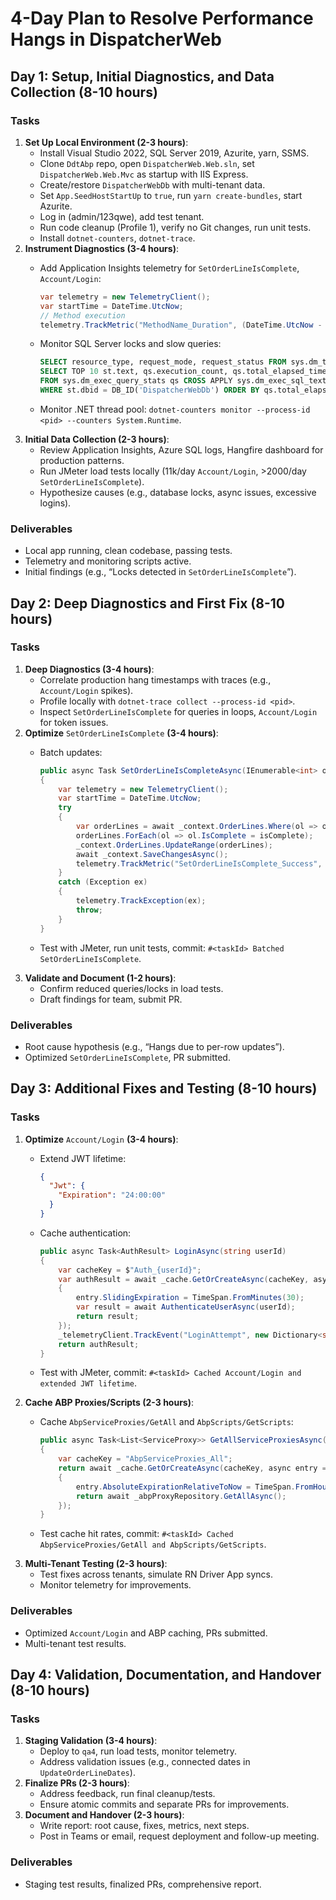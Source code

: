 # 4-Day Plan to Resolve Performance Hangs in DispatcherWeb

## Day 1: Setup, Initial Diagnostics, and Data Collection (8-10 hours)

### Tasks

1. **Set Up Local Environment (2-3 hours)**:
   - Install Visual Studio 2022, SQL Server 2019, Azurite, yarn, SSMS.
   - Clone `DdtAbp` repo, open `DispatcherWeb.Web.sln`, set `DispatcherWeb.Web.Mvc` as startup with IIS Express.
   - Create/restore `DispatcherWebDb` with multi-tenant data.
   - Set `App.SeedHostStartUp` to `true`, run `yarn create-bundles`, start Azurite.
   - Log in (admin/123qwe), add test tenant.
   - Run code cleanup (Profile 1), verify no Git changes, run unit tests.
   - Install `dotnet-counters`, `dotnet-trace`.
2. **Instrument Diagnostics (3-4 hours)**:
   - Add Application Insights telemetry for `SetOrderLineIsComplete`, `Account/Login`:

     ```csharp
     var telemetry = new TelemetryClient();
     var startTime = DateTime.UtcNow;
     // Method execution
     telemetry.TrackMetric("MethodName_Duration", (DateTime.UtcNow - startTime).TotalMilliseconds);
     ```
   - Monitor SQL Server locks and slow queries:

     ```sql
     SELECT resource_type, request_mode, request_status FROM sys.dm_tran_locks WHERE resource_database_id = DB_ID('DispatcherWebDb');
     SELECT TOP 10 st.text, qs.execution_count, qs.total_elapsed_time / 1000 AS total_ms
     FROM sys.dm_exec_query_stats qs CROSS APPLY sys.dm_exec_sql_text(qs.sql_handle) st
     WHERE st.dbid = DB_ID('DispatcherWebDb') ORDER BY qs.total_elapsed_time DESC;
     ```
   - Monitor .NET thread pool: `dotnet-counters monitor --process-id <pid> --counters System.Runtime`.
3. **Initial Data Collection (2-3 hours)**:
   - Review Application Insights, Azure SQL logs, Hangfire dashboard for production patterns.
   - Run JMeter load tests locally (11k/day `Account/Login`, &gt;2000/day `SetOrderLineIsComplete`).
   - Hypothesize causes (e.g., database locks, async issues, excessive logins).

### Deliverables

- Local app running, clean codebase, passing tests.
- Telemetry and monitoring scripts active.
- Initial findings (e.g., “Locks detected in `SetOrderLineIsComplete`”).

## Day 2: Deep Diagnostics and First Fix (8-10 hours)

### Tasks

1. **Deep Diagnostics (3-4 hours)**:
   - Correlate production hang timestamps with traces (e.g., `Account/Login` spikes).
   - Profile locally with `dotnet-trace collect --process-id <pid>`.
   - Inspect `SetOrderLineIsComplete` for queries in loops, `Account/Login` for token issues.
2. **Optimize** `SetOrderLineIsComplete` **(3-4 hours)**:
   - Batch updates:

     ```csharp
     public async Task SetOrderLineIsCompleteAsync(IEnumerable<int> orderLineIds, bool isComplete)
     {
         var telemetry = new TelemetryClient();
         var startTime = DateTime.UtcNow;
         try
         {
             var orderLines = await _context.OrderLines.Where(ol => orderLineIds.Contains(ol.Id)).ToListAsync();
             orderLines.ForEach(ol => ol.IsComplete = isComplete);
             _context.OrderLines.UpdateRange(orderLines);
             await _context.SaveChangesAsync();
             telemetry.TrackMetric("SetOrderLineIsComplete_Success", (DateTime.UtcNow - startTime).TotalMilliseconds);
         }
         catch (Exception ex)
         {
             telemetry.TrackException(ex);
             throw;
         }
     }
     ```
   - Test with JMeter, run unit tests, commit: `#<taskId> Batched SetOrderLineIsComplete`.
3. **Validate and Document (1-2 hours)**:
   - Confirm reduced queries/locks in load tests.
   - Draft findings for team, submit PR.

### Deliverables

- Root cause hypothesis (e.g., “Hangs due to per-row updates”).
- Optimized `SetOrderLineIsComplete`, PR submitted.

## Day 3: Additional Fixes and Testing (8-10 hours)

### Tasks

1. **Optimize** `Account/Login` **(3-4 hours)**:
   - Extend JWT lifetime:

     ```json
     {
       "Jwt": {
         "Expiration": "24:00:00"
       }
     }
     ```
   - Cache authentication:

     ```csharp
     public async Task<AuthResult> LoginAsync(string userId)
     {
         var cacheKey = $"Auth_{userId}";
         var authResult = await _cache.GetOrCreateAsync(cacheKey, async entry =>
         {
             entry.SlidingExpiration = TimeSpan.FromMinutes(30);
             var result = await AuthenticateUserAsync(userId);
             return result;
         });
         _telemetryClient.TrackEvent("LoginAttempt", new Dictionary<string, string> { { "Cached", authResult.IsFromCache ? "True" : "False" } });
         return authResult;
     }
     ```
   - Test with JMeter, commit: `#<taskId> Cached Account/Login and extended JWT lifetime`.
2. **Cache ABP Proxies/Scripts (2-3 hours)**:
   - Cache `AbpServiceProxies/GetAll` and `AbpScripts/GetScripts`:

     ```csharp
     public async Task<List<ServiceProxy>> GetAllServiceProxiesAsync()
     {
         var cacheKey = "AbpServiceProxies_All";
         return await _cache.GetOrCreateAsync(cacheKey, async entry =>
         {
             entry.AbsoluteExpirationRelativeToNow = TimeSpan.FromHours(1);
             return await _abpProxyRepository.GetAllAsync();
         });
     }
     ```
   - Test cache hit rates, commit: `#<taskId> Cached AbpServiceProxies/GetAll and AbpScripts/GetScripts`.
3. **Multi-Tenant Testing (2-3 hours)**:
   - Test fixes across tenants, simulate RN Driver App syncs.
   - Monitor telemetry for improvements.

### Deliverables

- Optimized `Account/Login` and ABP caching, PRs submitted.
- Multi-tenant test results.

## Day 4: Validation, Documentation, and Handover (8-10 hours)

### Tasks

1. **Staging Validation (3-4 hours)**:
   - Deploy to `qa4`, run load tests, monitor telemetry.
   - Address validation issues (e.g., connected dates in `UpdateOrderLineDates`).
2. **Finalize PRs (2-3 hours)**:
   - Address feedback, run final cleanup/tests.
   - Ensure atomic commits and separate PRs for improvements.
3. **Document and Handover (2-3 hours)**:
   - Write report: root cause, fixes, metrics, next steps.
   - Post in Teams or email, request deployment and follow-up meeting.

### Deliverables

- Staging test results, finalized PRs, comprehensive report.